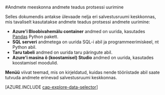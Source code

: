 <properties 
    pageTitle="Andmete meeskonna andmete teadus protsessi uurimine | Microsoft Azure'i" 
    description="Kuidas erinevate salvestusruumi keskkonnas andmete uurimine." 
    services="machine-learning,storage" 
    documentationCenter="" 
    authors="bradsev" 
    manager="jhubbard" 
    editor="cgronlun" />

<tags 
    ms.service="machine-learning" 
    ms.workload="data-services" 
    ms.tgt_pltfrm="na" 
    ms.devlang="na" 
    ms.topic="article" 
    ms.date="09/13/2016" 
    ms.author="bradsev" /> 

#<a name="explore-data-in-the-team-data-science-process"></a>Andmete meeskonna andmete teadus protsessi uurimine

Selles dokumendis antakse ülevaade nelja eri salvestusruumi keskkonnas, mis tavaliselt kasutatakse andmete teadus protsessi andmete uurimine:

- **Azure'i Bloobivahemälu container** andmed on uurida, kasutades [Pandas](http://pandas.pydata.org/) Python pakett.
- **SQL serveri** andmetega on uurida SQL-i abil ja programmeerimiskeel, nt Python abil.
- **Taru tabeli** andmed on uurida taru päringute abil.
- **Azure'i masina õ (koostamisel) Studio** andmed on uurida, kasutades koostamisel moodulid.

**Menüü** viivat teemad, mis on kirjeldatud, kuidas nende tööriistade abil saate tutvuda andmete erinevad salvestusruumi keskkonnas. 

[AZURE.INCLUDE [cap-explore-data-selector](../../includes/cap-explore-data-selector.md)]


